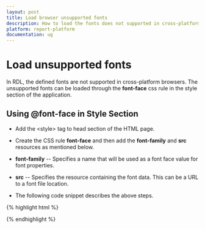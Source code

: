 ```yaml
---
layout: post
title: Load browser unsupported fonts
description: How to load the fonts does not supported in cross-platform browsers
platform: report-platform
documentation: ug
---
```


# Load unsupported fonts

In RDL, the defined fonts are not supported in cross-platform browsers. The unsupported fonts can be loaded through the **font-face** css rule in the style section of the application. 

## Using @font-face in Style Section

 * Add the &lt;style&gt; tag to head section of the HTML page.
 * Create the CSS rule **font-face** and then add the **font-family** and **src** resources as mentioned below.
 * **font-family** -- Specifies a name that will be used as a font face value for font properties.
 * **src** -- Specifies the resource containing the font data. This can be a URL to a font file location.

 * The following code snippet describes the above steps.
 
{% highlight html %}

 <style>
     @font-face {
         font-family: Segoe UI;
         src: url(segoe_ui.ttf);
     }
 </style>

{% endhighlight %} 

